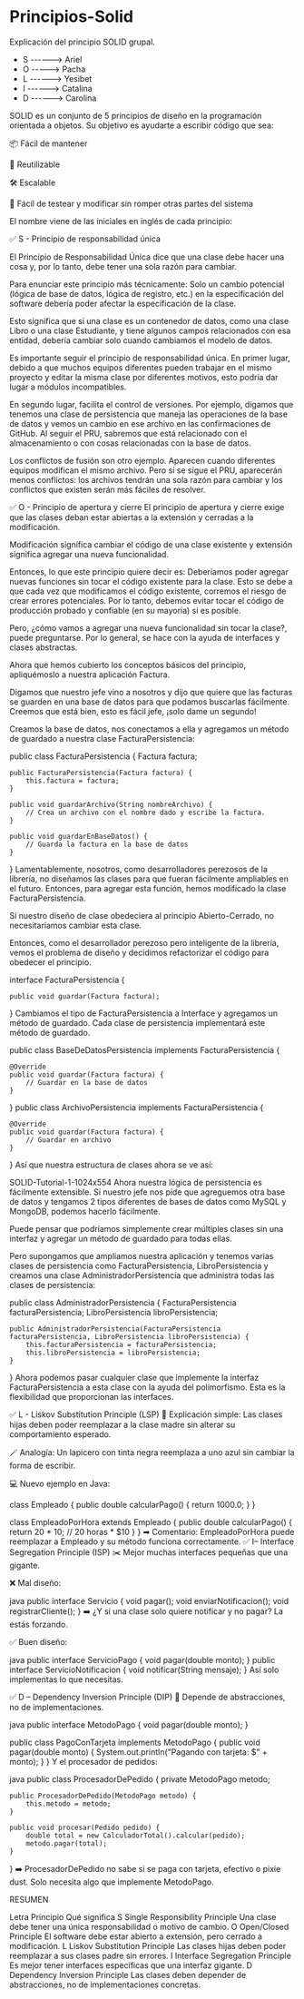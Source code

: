 # Principios-Solid
Explicación del principio SOLID grupal.
- S ------> Ariel
- O  -----> Pacha
- L ------> Yesibet
- I ------> Catalina
- D ------> Carolina

SOLID es un conjunto de 5 principios de diseño en la programación orientada a objetos. Su objetivo es ayudarte a escribir código que sea:

📦 Fácil de mantener

🧩 Reutilizable

🛠️ Escalable

🔄 Fácil de testear y modificar sin romper otras partes del sistema

El nombre viene de las iniciales en inglés de cada principio:


✅ S - Principio de responsabilidad única

El Principio de Responsabilidad Única dice que una clase debe hacer una cosa y, por lo tanto, debe tener una sola razón para cambiar.

Para enunciar este principio más técnicamente: Solo un cambio potencial (lógica de base de datos, lógica de registro, etc.) en la especificación del software debería poder afectar la especificación de la clase.

Esto significa que si una clase es un contenedor de datos, como una clase Libro o una clase Estudiante, y tiene algunos campos relacionados con esa entidad, debería cambiar solo cuando cambiamos el modelo de datos.

Es importante seguir el principio de responsabilidad única. En primer lugar, debido a que muchos equipos diferentes pueden trabajar en el mismo proyecto y editar la misma clase por diferentes motivos, esto podría dar lugar a módulos incompatibles.

En segundo lugar, facilita el control de versiones. Por ejemplo, digamos que tenemos una clase de persistencia que maneja las operaciones de la base de datos y vemos un cambio en ese archivo en las confirmaciones de GitHub. Al seguir el PRU, sabremos que está relacionado con el almacenamiento o con cosas relacionadas con la base de datos.

Los conflictos de fusión son otro ejemplo. Aparecen cuando diferentes equipos modifican el mismo archivo. Pero si se sigue el PRU, aparecerán menos conflictos: los archivos tendrán una sola razón para cambiar y los conflictos que existen serán más fáciles de resolver.

✅ O - Principio de apertura y cierre
 El principio de apertura y cierre exige que las clases deban estar abiertas a la extensión y cerradas a la modificación.

Modificación significa cambiar el código de una clase existente y extensión significa agregar una nueva funcionalidad.

Entonces, lo que este principio quiere decir es: Deberíamos poder agregar nuevas funciones sin tocar el código existente para la clase. Esto se debe a que cada vez que modificamos el código existente, corremos el riesgo de crear errores potenciales. Por lo tanto, debemos evitar tocar el código de producción probado y confiable (en su mayoría) si es posible.

Pero, ¿cómo vamos a agregar una nueva funcionalidad sin tocar la clase?, puede preguntarse. Por lo general, se hace con la ayuda de interfaces y clases abstractas.

Ahora que hemos cubierto los conceptos básicos del principio, apliquémoslo a nuestra aplicación Factura.

Digamos que nuestro jefe vino a nosotros y dijo que quiere que las facturas se guarden en una base de datos para que podamos buscarlas fácilmente. Creemos que está bien, esto es fácil jefe, ¡solo dame un segundo!

Creamos la base de datos, nos conectamos a ella y agregamos un método de guardado a nuestra clase FacturaPersistencia:

public class FacturaPersistencia {
Factura factura;

    public FacturaPersistencia(Factura factura) {
        this.factura = factura;
    }

    public void guardarArchivo(String nombreArchivo) {
        // Crea un archivo con el nombre dado y escribe la factura.
    }

    public void guardarEnBaseDatos() {
        // Guarda la factura en la base de datos
    }
}
Lamentablemente, nosotros, como desarrolladores perezosos de la librería, no diseñamos las clases para que fueran fácilmente ampliables en el futuro. Entonces, para agregar esta función, hemos modificado la clase FacturaPersistencia.

Si nuestro diseño de clase obedeciera al principio Abierto-Cerrado, no necesitaríamos cambiar esta clase.

Entonces, como el desarrollador perezoso pero inteligente de la librería, vemos el problema de diseño y decidimos refactorizar el código para obedecer el principio.

interface FacturaPersistencia {

    public void guardar(Factura factura);
}
Cambiamos el tipo de FacturaPersistencia a Interface y agregamos un método de guardado. Cada clase de persistencia implementará este método de guardado.

public class BaseDeDatosPersistencia implements FacturaPersistencia {

    @Override
    public void guardar(Factura factura) {
        // Guardar en la base de datos
    }
}
public class ArchivoPersistencia implements FacturaPersistencia {

    @Override
    public void guardar(Factura factura) {
        // Guardar en archivo
    }
}
Así que nuestra estructura de clases ahora se ve así:

SOLID-Tutorial-1-1024x554
Ahora nuestra lógica de persistencia es fácilmente extensible. Si nuestro jefe nos pide que agreguemos otra base de datos y tengamos 2 tipos diferentes de bases de datos como MySQL y MongoDB, podemos hacerlo fácilmente.

Puede pensar que podríamos simplemente crear múltiples clases sin una interfaz y agregar un método de guardado para todas ellas.

Pero supongamos que ampliamos nuestra aplicación y tenemos varias clases de persistencia como FacturaPersistencia, LibroPersistencia y creamos una clase AdministradorPersistencia que administra todas las clases de persistencia:

public class AdministradorPersistencia {
FacturaPersistencia facturaPersistencia;
LibroPersistencia libroPersistencia;

    public AdministradorPersistencia(FacturaPersistencia facturaPersistencia, LibroPersistencia libroPersistencia) {
        this.facturaPersistencia = facturaPersistencia;
        this.libroPersistencia = libroPersistencia;
    }
}
Ahora podemos pasar cualquier clase que implemente la interfaz FacturaPersistencia a esta clase con la ayuda del polimorfismo. Esta es la flexibilidad que proporcionan las interfaces.

✅ L - Liskov Substitution Principle (LSP)
🧠 Explicación simple: Las clases hijas deben poder reemplazar a la clase madre sin alterar su comportamiento esperado.

🪄 Analogía: Un lapicero con tinta negra reemplaza a uno azul sin cambiar la forma de escribir.

💻 Nuevo ejemplo en Java:

class Empleado {
    public double calcularPago() {
        return 1000.0;
    }
}

class EmpleadoPorHora extends Empleado {
    public double calcularPago() {
        return 20 * 10; // 20 horas * $10
    }
}
➡ Comentario: EmpleadoPorHora puede reemplazar a Empleado y su método funciona correctamente.
✅ I– Interface Segregation Principle (ISP)
✂️ Mejor muchas interfaces pequeñas que una gigante.

❌ Mal diseño:

java
public interface Servicio {
    void pagar();
    void enviarNotificacion();
    void registrarCliente();
}
➡️ ¿Y si una clase solo quiere notificar y no pagar? La estás forzando.

✅ Buen diseño:

java
public interface ServicioPago { void pagar(double monto); }
public interface ServicioNotificacion { void notificar(String mensaje); }
Así solo implementas lo que necesitas.

✅  D – Dependency Inversion Principle (DIP)
🔌 Depende de abstracciones, no de implementaciones.

java
public interface MetodoPago {
    void pagar(double monto);
}

public class PagoConTarjeta implements MetodoPago {
    public void pagar(double monto) {
        System.out.println("Pagando con tarjeta: $" + monto);
    }
}
Y el procesador de pedidos:

java
public class ProcesadorDePedido {
    private MetodoPago metodo;

    public ProcesadorDePedido(MetodoPago metodo) {
        this.metodo = metodo;
    }

    public void procesar(Pedido pedido) {
        double total = new CalculadorTotal().calcular(pedido);
        metodo.pagar(total);
    }
}
➡️ ProcesadorDePedido no sabe si se paga con tarjeta, efectivo o pixie dust. Solo necesita algo que implemente MetodoPago.

RESUMEN

Letra	Principio	Qué significa
S	Single Responsibility Principle	Una clase debe tener una única responsabilidad o motivo de cambio.
O	Open/Closed Principle	El software debe estar abierto a extensión, pero cerrado a modificación.
L	Liskov Substitution Principle	Las clases hijas deben poder reemplazar a sus clases padre sin errores.
I	Interface Segregation Principle	Es mejor tener interfaces específicas que una interfaz gigante.
D	Dependency Inversion Principle	Las clases deben depender de abstracciones, no de implementaciones concretas.
